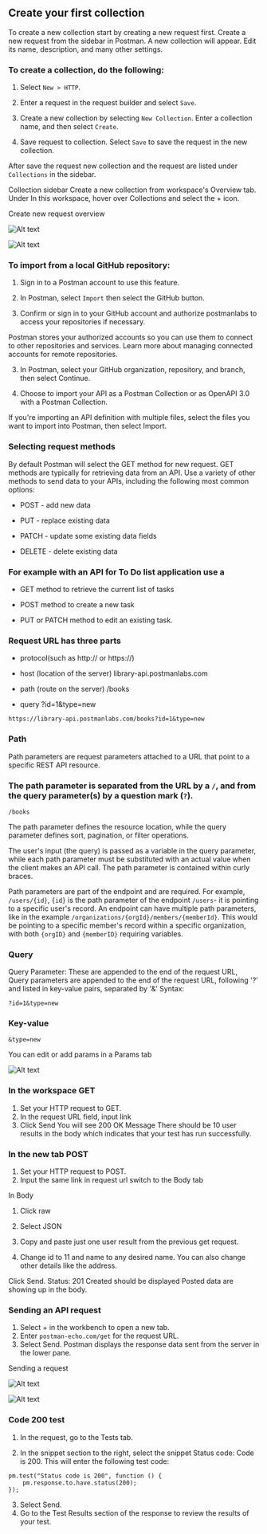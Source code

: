 
## Create your first collection
To create a new collection start by creating a new request first. Create a new request from the sidebar in Postman.  A new collection will appear. Edit its name, description, and many other settings.

### To create a collection, do the following:

1. Select `New > HTTP`.

2. Enter a request in the request builder and select `Save`.

3. Create a new collection by selecting `New Collection`. Enter a collection name, and then select `Create`.

4. Save request to collection.
Select `Save` to save the request in the new collection.

After save the request new collection and the request are listed under `Collections` in the sidebar.

Collection sidebar
Create a new collection from workspace's Overview tab. Under In this workspace, hover over Collections and select the + icon.

Create new request overview

![Alt text](image-2.png)

![Alt text](image-3.png)


### To import from a local GitHub repository:

1. Sign in to a Postman account to use this feature.

2. In Postman, select `Import` then select the GitHub button.

3. Confirm or sign in to your GitHub account and authorize postmanlabs to access your repositories if necessary.

Postman stores your authorized accounts so you can use them to connect to other repositories and services. Learn more about managing connected accounts for remote repositories.

3. In Postman, select your GitHub organization, repository, and branch, then select Continue.

4. Choose to import your API as a Postman Collection or as OpenAPI 3.0 with a Postman Collection.

If you're importing an API definition with multiple files, select the files you want to import into Postman, then select Import.

### Selecting request methods

By default Postman will select the GET method for new request. GET methods are typically for retrieving data from an API. Use a variety of other methods to send data to your APIs, including the following most common options:

- POST - add new data

- PUT - replace existing data

- PATCH - update some existing data fields

- DELETE - delete existing data

### For example with an API for To Do list application use a 

- GET method to retrieve the current list of tasks

- POST method to create a new task
 
- PUT or PATCH method to edit an existing task.



### Request URL has three parts 
- protocol(such as http:// or https://)

- host (location of the server) library-api.postmanlabs.com

- path (route on the server) /books

- query ?id=1&type=new 


```
https://library-api.postmanlabs.com/books?id=1&type=new 
```
### Path

Path parameters are request parameters attached to a URL that point to a specific REST API resource. 


### The path parameter is separated from the URL by a `/`, and from the query parameter(s) by a question mark (`?`). 
```
/books
```
The path parameter defines the resource location, while the query parameter defines sort, pagination, or filter operations.

 The user's input (the query) is passed as a variable in the query parameter, while each path parameter must be substituted with an actual value when the client makes an API call. The path parameter is contained within curly braces.

Path parameters are part of the endpoint and are required. For example, `/users/{id}`, `{id}` is the path parameter of the endpoint `/users`- it is pointing to a specific user's record. An endpoint can have multiple path parameters, like in the example `/organizations/{orgId}/members/{memberId}`. This would be pointing to a specific member's record within a specific organization, with both `{orgID}` and `{memberID}` requiring variables.

### Query

Query Parameter: These are appended to the end of the request URL, Query parameters are appended to the end of the request URL, following '?' and listed in key-value pairs, separated by '&' Syntax:
```
?id=1&type=new  
```

### Key-value
```
&type=new 
```
You can edit or add params in a Params tab 

![Alt text](image-4.png)







### In the workspace GET

1. Set your HTTP request to GET.
2. In the request URL field, input link
3. Click Send
You will see 200 OK Message
There should be 10 user results in the body which indicates that your test has run successfully.

### In the new tab POST

1. Set your HTTP request to POST.
2. Input the same link in request url 
switch to the Body tab

In Body

1. Click raw
2. Select JSON

3. Copy and paste just one user result from the previous get request. 
4. Change id to 11 and name to any desired name. You can also change other details like the address.

Click Send.
Status: 201 Created should be displayed
Posted data are showing up in the body.





### Sending an API request

1. Select + in the workbench to open a new tab.
2. Enter `postman-echo.com/get` for the request URL.
3. Select Send.
Postman displays the response data sent from the server in the lower pane.

Sending a request

![Alt text](image.png)

![Alt text](image-1.png)

### Code 200 test 

1. In the request, go to the Tests tab.

2. In the snippet section to the right, select the snippet Status code: Code is 200. This will enter the following test code:
```
pm.test("Status code is 200", function () {
    pm.response.to.have.status(200);
});
```
3. Select Send.
4. Go to the Test Results section of the response to review the results of your test.


